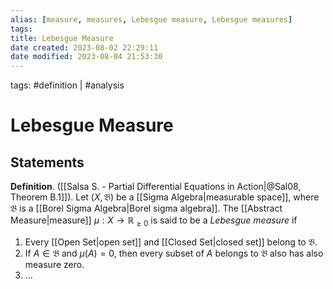 ```yaml
---
alias: [measure, measures, Lebesgue measure, Lebesgue measures]
tags: 
title: Lebesgue Measure
date created: 2023-08-02 22:29:11
date modified: 2023-08-04 21:53:30
---
```


tags: #definition | #analysis

# Lebesgue Measure

## Statements

**Definition**. ([[Salsa S. - Partial Differential Equations in Action|@Sal08, Theorem B.1]]). Let $(X,\mathfrak{B}$) be a [[Sigma Algebra|measurable space]], where $\mathfrak{B}$ is a [[Borel Sigma Algebra|Borel sigma algebra]]. The [[Abstract Measure|measure]] $\mu:X\to\mathbb{R}_{\geq0}$ is said to be a _Lebesgue measure_ if
1. Every [[Open Set|open set]] and [[Closed Set|closed set]] belong to $\mathfrak{B}$.
2. If $A\in\mathfrak{B}$ and $\mu(A)=0$, then every subset of $A$ belongs to $\mathfrak{B}$ also has also measure zero.
3. ...
